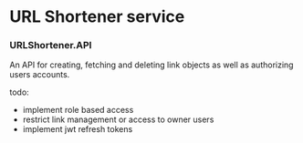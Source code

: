 # URL Shortener service

### URLShortener.API
An API for creating, fetching and deleting link objects as well as authorizing users accounts.

todo:
- implement role based access
- restrict link management or access to owner users
- implement jwt refresh tokens
